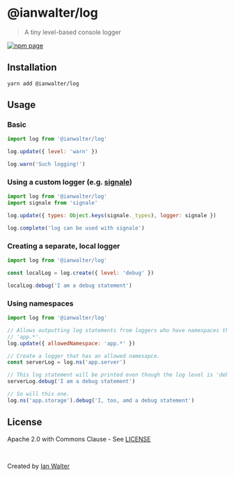# @ianwalter/log
> A tiny level-based console logger

[![npm page][npmImage]][npmUrl]

## Installation

```console
yarn add @ianwalter/log
```

## Usage

### Basic

```js
import log from '@ianwalter/log'

log.update({ level: 'warn' })

log.warn('Such logging!')
```

### Using a custom logger (e.g. [signale][signaleUrl])

```js
import log from '@ianwalter/log'
import signale from 'signale'

log.update({ types: Object.keys(signale._types), logger: signale })

log.complete('log can be used with signale')
```

### Creating a separate, local logger

```js
import log from '@ianwalter/log'

const localLog = log.create({ level: 'debug' })

localLog.debug('I am a debug statement')
```

### Using namespaces

```js
import log from '@ianwalter/log'

// Allows outputting log statements from loggers who have namespaces that match
// 'app.*'.
log.update({ allowedNamespace: 'app.*' })

// Create a logger that has an allowed namesapce.
const serverLog = log.ns('app.server')

// This log statement will be printed even though the log level is 'debug'.
serverLog.debug('I am a debug statement')

// So will this one.
log.ns('app.storage').debug('I, too, amd a debug statement')
```

## License

Apache 2.0 with Commons Clause - See [LICENSE][licenseUrl]

&nbsp;

Created by [Ian Walter](https://iankwalter.com)

[npmImage]: https://img.shields.io/npm/v/@ianwalter/log.svg
[npmUrl]: https://www.npmjs.com/package/@ianwalter/log
[signaleUrl]: https://github.com/klaussinani/signale
[licenseUrl]: https://github.com/ianwalter/log/blob/master/LICENSE
